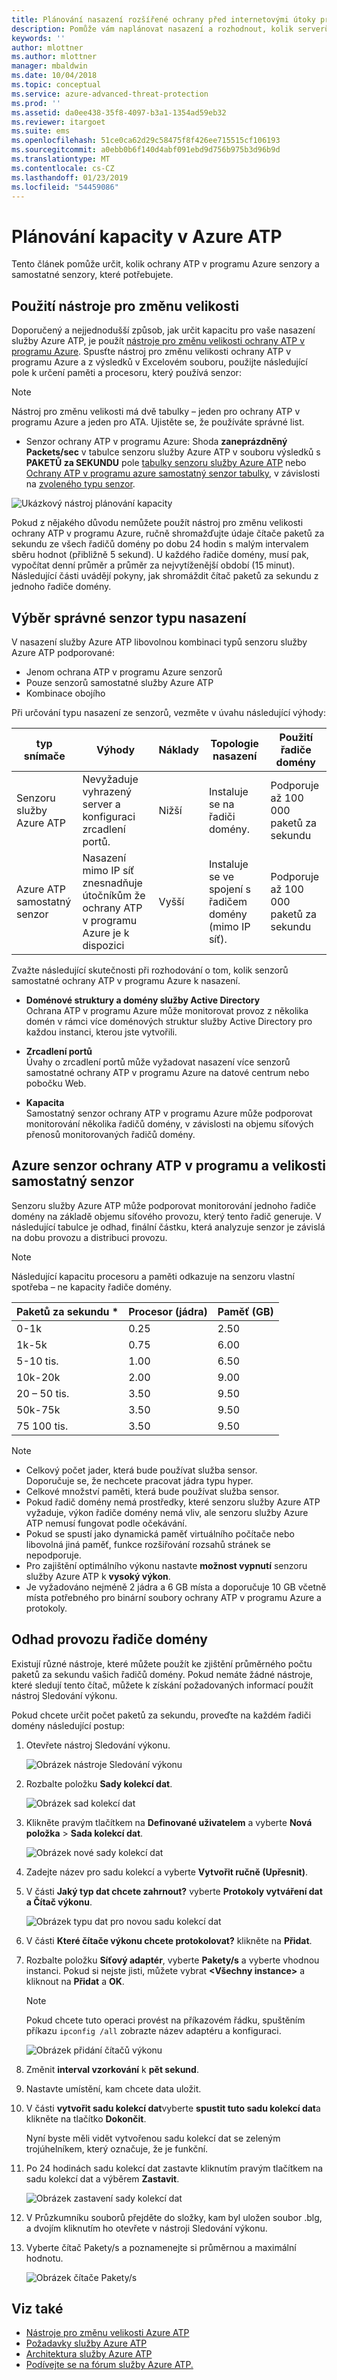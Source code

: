 ```yaml
---
title: Plánování nasazení rozšířené ochrany před internetovými útoky pro Azure | Dokumentace Microsoftu
description: Pomůže vám naplánovat nasazení a rozhodnout, kolik serverů ochrany ATP v programu Azure bude potřeba k podpoře vaší sítě.
keywords: ''
author: mlottner
ms.author: mlottner
manager: mbaldwin
ms.date: 10/04/2018
ms.topic: conceptual
ms.service: azure-advanced-threat-protection
ms.prod: ''
ms.assetid: da0ee438-35f8-4097-b3a1-1354ad59eb32
ms.reviewer: itargoet
ms.suite: ems
ms.openlocfilehash: 51ce0ca62d29c58475f8f426ee715515cf106193
ms.sourcegitcommit: a0ebb0b6f140d4abf091ebd9d756b975b3d96b9d
ms.translationtype: MT
ms.contentlocale: cs-CZ
ms.lasthandoff: 01/23/2019
ms.locfileid: "54459086"
---
```

# <a name="azure-atp-capacity-planning"></a>Plánování kapacity v Azure ATP
Tento článek pomůže určit, kolik ochrany ATP v programu Azure senzory a samostatné senzory, které potřebujete.

## <a name="using-the-sizing-tool"></a>Použití nástroje pro změnu velikosti
Doporučený a nejjednodušší způsob, jak určit kapacitu pro vaše nasazení služby Azure ATP, je použít [nástroje pro změnu velikosti ochrany ATP v programu Azure](http://aka.ms/aatpsizingtool). Spusťte nástroj pro změnu velikosti ochrany ATP v programu Azure a z výsledků v Excelovém souboru, použijte následující pole k určení paměti a procesoru, který používá senzor:

> [!NOTE] 
> Nástroj pro změnu velikosti má dvě tabulky – jeden pro ochrany ATP v programu Azure a jeden pro ATA. Ujistěte se, že používáte správné list.

- Senzor ochrany ATP v programu Azure: Shoda **zaneprázdněný Packets/sec** v tabulce senzoru služby Azure ATP v souboru výsledků s **PAKETŮ za SEKUNDU** pole [tabulky senzoru služby Azure ATP](#azure-atp-standalone-sensor-sizing) nebo [Ochrany ATP v programu azure samostatný senzor tabulky](#azure-atp-sensor-sizing), v závislosti na [zvoleného typu senzor](#choosing-the-right-sensor-type-for-your-deployment).


![Ukázkový nástroj plánování kapacity](media/capacity-tool.png)


Pokud z nějakého důvodu nemůžete použít nástroj pro změnu velikosti ochrany ATP v programu Azure, ručně shromažďujte údaje čítače paketů za sekundu ze všech řadičů domény po dobu 24 hodin s malým intervalem sběru hodnot (přibližně 5 sekund). U každého řadiče domény, musí pak, vypočítat denní průměr a průměr za nejvytíženější období (15 minut).
Následující části uvádějí pokyny, jak shromáždit čítač paketů za sekundu z jednoho řadiče domény.

## Výběr správné senzor typu nasazení<a name="choosing-the-right-sensor-type-for-your-deployment"></a>
V nasazení služby Azure ATP libovolnou kombinaci typů senzoru služby Azure ATP podporované:

- Jenom ochrana ATP v programu Azure senzorů
- Pouze senzorů samostatné služby Azure ATP
- Kombinace obojího

Při určování typu nasazení ze senzorů, vezměte v úvahu následující výhody:

|typ snímače|Výhody|Náklady|Topologie nasazení|Použití řadiče domény|
|----|----|----|----|-----|
|Senzoru služby Azure ATP|Nevyžaduje vyhrazený server a konfiguraci zrcadlení portů.|Nižší|Instaluje se na řadiči domény.|Podporuje až 100 000 paketů za sekundu|
|Azure ATP samostatný senzor|Nasazení mimo IP síť znesnadňuje útočníkům že ochrany ATP v programu Azure je k dispozici|Vyšší|Instaluje se ve spojení s řadičem domény (mimo IP síť).|Podporuje až 100 000 paketů za sekundu|


Zvažte následující skutečnosti při rozhodování o tom, kolik senzorů samostatné ochrany ATP v programu Azure k nasazení.

-   **Doménové struktury a domény služby Active Directory**<br>
    Ochrana ATP v programu Azure může monitorovat provoz z několika domén v rámci více doménových struktur služby Active Directory pro každou instanci, kterou jste vytvořili. 

-   **Zrcadlení portů**<br>
    Úvahy o zrcadlení portů může vyžadovat nasazení více senzorů samostatné ochrany ATP v programu Azure na datové centrum nebo pobočku Web.

-   **Kapacita**<br>
    Samostatný senzor ochrany ATP v programu Azure může podporovat monitorování několika řadičů domény, v závislosti na objemu síťových přenosů monitorovaných řadičů domény. 


## Azure senzor ochrany ATP v programu a velikosti samostatný senzor <a name="sizing"></a>

Senzoru služby Azure ATP může podporovat monitorování jednoho řadiče domény na základě objemu síťového provozu, který tento řadič generuje. V následující tabulce je odhad, finální částku, která analyzuje senzor je závislá na dobu provozu a distribuci provozu. 
> [!NOTE]
> Následující kapacitu procesoru a paměti odkazuje na senzoru vlastní spotřeba – ne kapacity řadiče domény.

|Paketů za sekundu *|Procesor (jádra)|Paměť (GB)|
|----|----|-----|
|0-1k|0.25|2.50|
|1k-5k|0.75|6.00|
|5-10 tis.|1.00|6.50|
|10k-20k|2.00|9.00|
|20 – 50 tis.|3.50|9.50|
|50k-75k |3.50|9.50|
|75 100 tis.|3.50 |9.50|

> [!NOTE]
> - Celkový počet jader, která bude používat služba sensor.<br>Doporučuje se, že nechcete pracovat jádra typu hyper.
> - Celkové množství paměti, která bude používat služba sensor.
> -   Pokud řadič domény nemá prostředky, které senzoru služby Azure ATP vyžaduje, výkon řadiče domény nemá vliv, ale senzoru služby Azure ATP nemusí fungovat podle očekávání.
> -   Pokud se spustí jako dynamická paměť virtuálního počítače nebo libovolná jiná paměť, funkce rozšiřování rozsahů stránek se nepodporuje.
> -   Pro zajištění optimálního výkonu nastavte **možnost vypnutí** senzoru služby Azure ATP k **vysoký výkon**.
> -   Je vyžadováno nejméně 2 jádra a 6 GB místa a doporučuje 10 GB včetně místa potřebného pro binární soubory ochrany ATP v programu Azure a protokoly.


## <a name="domain-controller-traffic-estimation"></a>Odhad provozu řadiče domény

Existují různé nástroje, které můžete použít ke zjištění průměrného počtu paketů za sekundu vašich řadičů domény. Pokud nemáte žádné nástroje, které sledují tento čítač, můžete k získání požadovaných informací použít nástroj Sledování výkonu.

Pokud chcete určit počet paketů za sekundu, proveďte na každém řadiči domény následující postup:

1.  Otevřete nástroj Sledování výkonu.

    ![Obrázek nástroje Sledování výkonu](media/atp-traffic-estimation-1.png)

2.  Rozbalte položku **Sady kolekcí dat**.

    ![Obrázek sad kolekcí dat](media/atp-traffic-estimation-2.png)

3.  Klikněte pravým tlačítkem na **Definované uživatelem** a vyberte **Nová položka** &gt; **Sada kolekcí dat**.

    ![Obrázek nové sady kolekcí dat](media/atp-traffic-estimation-3.png)

4.  Zadejte název pro sadu kolekcí a vyberte **Vytvořit ručně (Upřesnit)**.

5.  V části **Jaký typ dat chcete zahrnout?** vyberte **Protokoly vytváření dat a Čítač výkonu**.

    ![Obrázek typu dat pro novou sadu kolekcí dat](media/atp-traffic-estimation-5.png)

6.  V části **Které čítače výkonu chcete protokolovat?** klikněte na **Přidat**.

7.  Rozbalte položku **Síťový adaptér**, vyberte **Pakety/s** a vyberte vhodnou instanci. Pokud si nejste jisti, můžete vybrat **&lt;Všechny instance&gt;** a kliknout na **Přidat** a **OK**.

    > [!NOTE]
    > Pokud chcete tuto operaci provést na příkazovém řádku, spuštěním příkazu `ipconfig /all` zobrazte název adaptéru a konfiguraci.

    ![Obrázek přidání čítačů výkonu](media/atp-traffic-estimation-7.png)

8.  Změnit **interval vzorkování** k **pět sekund**.

9. Nastavte umístění, kam chcete data uložit.

10. V části **vytvořit sadu kolekcí dat**vyberte **spustit tuto sadu kolekcí dat**a klikněte na tlačítko **Dokončit**.

    Nyní byste měli vidět vytvořenou sadu kolekcí dat se zeleným trojúhelníkem, který označuje, že je funkční.

11. Po 24 hodinách sadu kolekcí dat zastavte kliknutím pravým tlačítkem na sadu kolekcí dat a výběrem **Zastavit**.

    ![Obrázek zastavení sady kolekcí dat](media/atp-traffic-estimation-12.png)

12. V Průzkumníku souborů přejděte do složky, kam byl uložen soubor .blg, a dvojím kliknutím ho otevřete v nástroji Sledování výkonu.

13. Vyberte čítač Pakety/s a poznamenejte si průměrnou a maximální hodnotu.

    ![Obrázek čítače Pakety/s](media/atp-traffic-estimation-14.png)



## <a name="see-also"></a>Viz také
- [Nástroje pro změnu velikosti Azure ATP](http://aka.ms/aatpsizingtool)
- [Požadavky služby Azure ATP](atp-prerequisites.md)
- [Architektura služby Azure ATP](atp-architecture.md)
- [Podívejte se na fórum služby Azure ATP.](https://aka.ms/azureatpcommunity)
